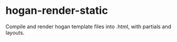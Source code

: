 hogan-render-static
===================

Compile and render hogan template files into .html, with partials and layouts.
